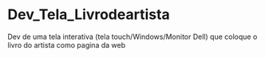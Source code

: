 # Dev_Tela_Livrodeartista
Dev de uma tela interativa (tela touch/Windows/Monitor Dell) que coloque o livro do artista como pagina da web
